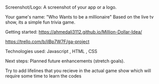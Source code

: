 Screenshot/Logo: A screenshot of your app or a logo.


Your game's name: "Who Wants to be a millionaire"
Based on the live tv show, its a simple fun trivia game.

Getting started: https://ahmedali3112.github.io/Million-Dollar-Idea/

https://trello.com/b/ilBp7W7F/ga-project

Technologies used: Javascript , HTML , CSS


Next steps: Planned future enhancements (stretch goals).

Try to add lifelines that you recieve in the actual game show which will require some time to learn the codes
